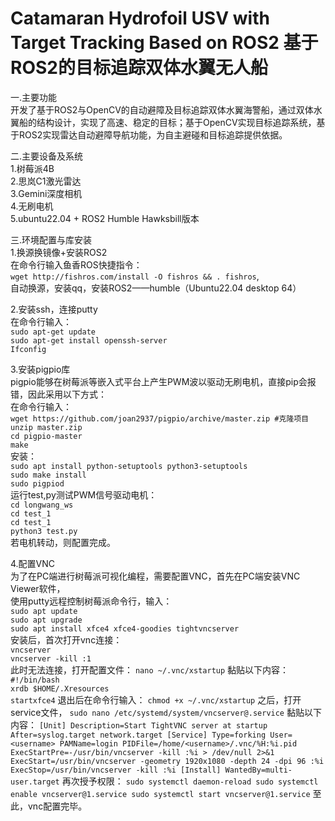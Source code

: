 # Catamaran Hydrofoil USV with Target Tracking Based on ROS2  基于ROS2的目标追踪双体水翼无人船

一.主要功能  
开发了基于ROS2与OpenCV的自动避障及目标追踪双体水翼海警船，通过双体水翼船的结构设计，实现了高速、稳定的目标；基于OpenCV实现目标追踪系统，基于ROS2实现雷达自动避障导航功能，为自主避碰和目标追踪提供依据。

二.主要设备及系统  
1.树莓派4B  
2.思岚C1激光雷达  
3.Gemini深度相机  
4.无刷电机  
5.ubuntu22.04 + ROS2 Humble Hawksbill版本

三.环境配置与库安装  
1.换源换镜像+安装ROS2  
在命令行输入鱼香ROS快捷指令：  
`wget http://fishros.com/install -O fishros && . fishros`,  
自动换源，安装qq，安装ROS2——humble（Ubuntu22.04 desktop 64）

2.安装ssh，连接putty  
在命令行输入：  
`sudo apt-get update`   
`sudo apt-get install openssh-server `   
`Ifconfig`

3.安装pigpio库  
pigpio能够在树莓派等嵌入式平台上产生PWM波以驱动无刷电机，直接pip会报错，因此采用以下方式：  
在命令行输入：  
`wget https://github.com/joan2937/pigpio/archive/master.zip #克隆项目`  
`unzip master.zip`  
`cd pigpio-master`  
`make`  
安装：  
`sudo apt install python-setuptools python3-setuptools`   
`sudo make install `  
`sudo pigpiod`  
运行test,py测试PWM信号驱动电机：  
`cd longwang_ws`  
`cd test_1  `  
`cd test_1  `  
`python3 test.py `  
若电机转动，则配置完成。

4.配置VNC  
为了在PC端进行树莓派可视化编程，需要配置VNC，首先在PC端安装VNC Viewer软件，  
使用putty远程控制树莓派命令行，输入：  
`sudo apt update  `  
`sudo apt upgrade  `  
`sudo apt install xfce4 xfce4-goodies tightvncserver`  
安装后，首次打开vnc连接：  
`vncserver `  
`vncserver -kill :1`  
此时无法连接，打开配置文件：
`nano ~/.vnc/xstartup`
黏贴以下内容：
`#!/bin/bash `  
`xrdb $HOME/.Xresources  `  
`startxfce4`
退出后在命令行输入：
`chmod +x ~/.vnc/xstartup`
之后，打开service文件，
`sudo nano /etc/systemd/system/vncserver@.service`
黏贴以下内容：
`[Unit]
Description=Start TightVNC server at startup
After=syslog.target network.target
[Service]
Type=forking
User=<username>
PAMName=login
PIDFile=/home/<username>/.vnc/%H:%i.pid
ExecStartPre=-/usr/bin/vncserver -kill :%i > /dev/null 2>&1
ExecStart=/usr/bin/vncserver -geometry 1920x1080 -depth 24 -dpi 96 :%i
ExecStop=/usr/bin/vncserver -kill :%i
[Install]
WantedBy=multi-user.target`
再次授予权限：
`sudo systemctl daemon-reload
sudo systemctl enable vncserver@1.service
sudo systemctl start vncserver@1.service`
至此，vnc配置完毕。
